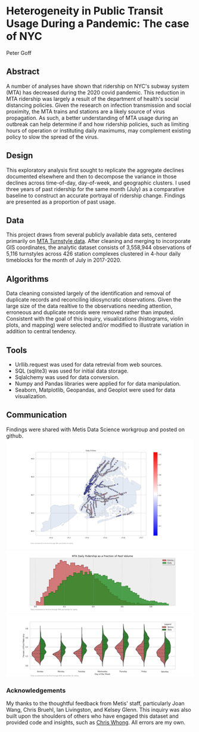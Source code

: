 # Heterogeneity in Public Transit Usage During a Pandemic: The case of NYC
Peter Goff

## Abstract
A number of analyses have shown that ridership on NYC's subway system (MTA) has decreased during the 2020 covid pandemic. This reduction in MTA ridership was largely a result of the department of health's social distancing policies. Given the research on infection transmission and social proximity, the MTA trains and stations are a likely source of virus propagation. As such, a better understanding of MTA usage during an outbreak can help determine if and how ridership policies, such as limiting hours of operation or instituting daily maximums, may complement existing policy to slow the spread of the virus.

## Design
This exploratory analysis first sought to replicate the aggregate declines documented elsewhere and then to decompose the variance in those declines across time-of-day, day-of-week, and geographic clusters. I used three years of past ridership for the same month (July) as a comparative baseline to construct an accurate portrayal of ridership change. Findings are presented as a proportion of past usage.

## Data
This project draws from several publicly available data sets, centered primarily on [MTA Turnstyle data](http://web.mta.info/developers/turnstile.html). After cleaning and merging to incorporate GIS coordinates, the analytic dataset consists of 3,558,944 observations of 5,116 turnstyles across 426 station complexes clustered in 4-hour daily timeblocks for the month of July in 2017-2020.

## Algorithms
Data cleaning consisted largely of the identification and removal of duplicate records and reconciling idiosyncratic observations. Given the large size of the data realtive to the observations needing attention, erroneous and duplicate records were removed rather than imputed. Consistent with the goal of this inquiry, visualizations (histograms, violin plots, and mapping) were selected and/or modified to illustrate variation in addition to central tendency. 

## Tools
* Urllib.request was used for data retrevial from web sources.
* SQL (sqlite3) was used for initial data storage. 
* Sqlalchemy was used for data conversion.
* Numpy and Pandas libraries were applied for for data manipulation.
* Seaborn, Matplotlib, Geopandas, and Geoplot were used for data visualization.

## Communication
Findings were shared with Metis Data Science workgroup and posted on github.
![fig1](mta_daily_ent_map.png)
![fig2](mta_daily.png)
![fig3](mta_dow.png)

### Acknowledgements
My thanks to the thoughtful feedback from Metis' staff, particularly Joan Wang, Chris Bruehl, Ian Livingston, and Kelsey Glenn. This inquiry was also built upon the shoulders of others who have engaged this dataset and provided code and insights, such as [Chris Whong](https://medium.com/qri-io/taming-the-mtas-unruly-turnstile-data-c945f5f96ba0). All errors are my own.
